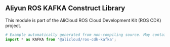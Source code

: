 ## Aliyun ROS KAFKA Construct Library

This module is part of the AliCloud ROS Cloud Development Kit (ROS CDK) project.

```python
# Example automatically generated from non-compiling source. May contain errors.
import * as KAFKA from '@alicloud/ros-cdk-kafka';
```
